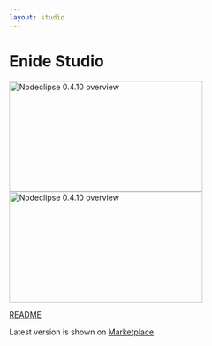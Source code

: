 ```yaml
---
layout: studio
---
```


# Enide Studio

<a href="../img/Nodeclipse-NTS-Hello-world.png">
<img alt="Nodeclipse 0.4.10 overview" src="../img/Nodeclipse-NTS-Hello-world.png" width="350" height="200" /></a>            	
            	
<a href="../img/Nodeclipse-NTS-0410-overview.png">
<img alt="Nodeclipse 0.4.10 overview" src="../img/Nodeclipse-NTS-0410-overview.png" width="350" height="200" /></a>            	

[README](README)

<p>Latest version is shown on <a href="http://marketplace.eclipse.org/content/enide-studio">Marketplace</a>.</p>
            	
            	


